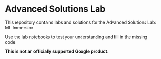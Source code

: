 # Advanced Solutions Lab

This repository contains labs and solutions for the Advanced Solutions Lab: ML Immersion.

Use the lab notebooks to test your understanding and fill in the missing code. 

**This is not an officially supported Google product.**
